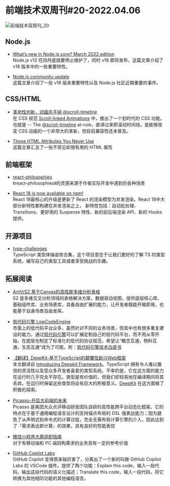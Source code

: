 # 前端技术双周刊#20-2022.04.06
![前端技术双周刊_20](https://mms-graph.cdn.bcebos.com/wiki/%E5%89%8D%E7%AB%AF%E6%8A%80%E6%9C%AF%E5%8F%8C%E5%91%A8%E5%88%8A_13.png)

## Node.js
- [What’s new in Node.js core? March 2022 edition](https://simonplend.com/whats-new-in-node-js-core-march-2022-edition)
<br>Node.js v12 在四月底就要停止维护了，同时 v18 即将发布，这篇文章介绍了 v18 版本中的一些重要特性。

- [Node.js community update](https://developers.redhat.com/articles/2022/03/18/nodejs-community-update?utm_source=pocket_mylist)
<br>这篇文章介绍了一些 v18 版本重要特性以及 Node.js 社区近期重要的事件。

## CSS/HTML
- [革命性创新，动画杀手锏 @scroll-timeline](https://juejin.cn/post/7072176412706209823)
<br>在 CSS 规范 [Scroll-linked Animations](https://drafts.csswg.org/scroll-animations-1/) 中，推出了一个划时代的 CSS 功能。也就是 -- The [@scroll-timeline](https://drafts.csswg.org/scroll-animations/#at-ruledef-scroll-timeline) at-rule，直译过来即滚动时间线，是能够改变 CSS 动画的一个非常大的革新，但目前兼容性还未普及。

- [Those HTML Attributes You Never Use](https://www.smashingmagazine.com/2022/03/html-attributes-you-never-use/)
<br>这篇文章汇总了一些不常见却很有用的 HTML 属性

## 前端框架
- [react-philosophies](https://github.com/mithi/react-philosophies)
<br>《react-philosophies》的灵感来源于作者实际开发中遇到的各种场景

- [React 18 is now available on npm!](https://reactjs.org/blog/2022/03/29/react-v18.html)
<br>React 18最核心的升级是更新了 React 的渲染模型为并发渲染。React 18中大部分新特性都构建在并发渲染之上， 新特性包括：自动批处理、Transitions、更好用的 Suspense 特性、新的前后端渲染 API、新的 Hooks 提供。

## 开源项目
- [type-challenges](https://github.com/type-challenges/type-challenges)
<br>TypeScript 类型体操姿势合集，这个项目意在于让我们更好的了解 TS 的类型系统，编写自己的类型工具或者享受挑战的乐趣。


## 拓展阅读
- [AntV/S2 基于Canvas的高性能多维分析表格 ](https://juejin.cn/post/7081548620033425421)
<br>S2 是多维交叉分析领域的表格解决方案，数据驱动视图，提供底层核心库、基础组件库、业务场景库，具备自由扩展的能力，让开发者既能开箱即用，也能基于自身场景自由发挥。

- [低代码引擎 LowCodeEngine](https://zhuanlan.zhihu.com/p/487477918)
<br>市面上的低代码平台众多，虽然针对不同的业务场景，但其中也有很多重复建设的能力。通过[低代码引擎](https://lowcode-engine.cn/)可以扩展定制自己的低代码平台，而不用从零开始。在底层也制定了标准化的低代码协议规范，希望让“概念互通，物料互通，生态互通”成为了可能。附：[低代码引擎技术白皮书](https://developer.aliyun.com/ebook/7507)

- [【翻译】DeepKit-基于TypeScript的颠覆性新兴Web框架](https://zhuanlan.zhihu.com/p/490924660)
<br>本文翻译自 [Introducing Deepkit Framework](https://deepkit.io/blog/introducing-deepkit-framework)。TypeScript 拥有令人难以置信的灵活性以及受众多开发者喜爱的类型系统。不幸的是，它在这方面的能力在运行时几乎完全不存在。类型是有价值的，但我们却轻易地在编译期间将其丢弃。在运行时保留这些类型将会有巨大的积极意义。[DeepKit](https://github.com/deepkit/deepkit-framework) 在这方面做了积极的探索。

- [Picasso-开启大前端的未来](https://zhuanlan.zhihu.com/p/38344491)
<br>Picasso 是美团大众点评移动研发团队自研的高性能跨平台动态化框架。它的特点在于基于通用编程语言设计的支持锚点布局的 DSL 强表达能力；因为避免了从声明式到命令式的计算过程，完全无需布局计算引擎的介入，因此达到了『需求表达即计算』的效果，具有良好的性能表现

- [微信小程序大屏适配指南](https://developers.weixin.qq.com/miniprogram/design/adapt.html)
<br>对于有移动端和 PC 端同构需求的业务具有一定的参考价值

- [GitHub Copilot Labs](https://next.github.com/projects/copilot-labs)
<br>GitHub Copilot 变得原来越厉害了，分离出了一个新的叫做 GitHub Copilot Labs 的 VSCode 插件。提供了两个功能：Explain this code，输入一段代码，输出这段代码的语义化描述；Translate this code，输入一段代码，将它转换为其他相同功能的其他编程语言。

